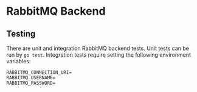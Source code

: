 # RabbitMQ Backend

## Testing

There are unit and integration RabbitMQ backend tests. Unit tests can be run by `go test`. Integration tests require setting the following environment variables:
```
RABBITMQ_CONNECTION_URI=
RABBITMQ_USERNAME=
RABBITMQ_PASSWORD=
```
